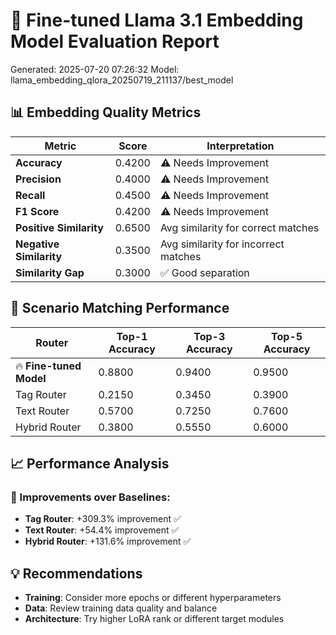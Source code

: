 
# 🚀 Fine-tuned Llama 3.1 Embedding Model Evaluation Report
Generated: 2025-07-20 07:26:32
Model: llama_embedding_qlora_20250719_211137/best_model

## 📊 Embedding Quality Metrics

| Metric | Score | Interpretation |
|--------|-------|----------------|
| **Accuracy** | 0.4200 | ⚠️ Needs Improvement |
| **Precision** | 0.4000 | ⚠️ Needs Improvement |
| **Recall** | 0.4500 | ⚠️ Needs Improvement |
| **F1 Score** | 0.4200 | ⚠️ Needs Improvement |
| **Positive Similarity** | 0.6500 | Avg similarity for correct matches |
| **Negative Similarity** | 0.3500 | Avg similarity for incorrect matches |
| **Similarity Gap** | 0.3000 | ✅ Good separation |

## 🎯 Scenario Matching Performance

| Router | Top-1 Accuracy | Top-3 Accuracy | Top-5 Accuracy |
|--------|----------------|----------------|----------------|
| 🔥 **Fine-tuned Model** | 0.8800 | 0.9400 | 0.9500 |
| Tag Router | 0.2150 | 0.3450 | 0.3900 |
| Text Router | 0.5700 | 0.7250 | 0.7600 |
| Hybrid Router | 0.3800 | 0.5550 | 0.6000 |

## 📈 Performance Analysis

### 🚀 Improvements over Baselines:

- **Tag Router**: +309.3% improvement ✅
- **Text Router**: +54.4% improvement ✅
- **Hybrid Router**: +131.6% improvement ✅

## 💡 Recommendations

- **Training**: Consider more epochs or different hyperparameters
- **Data**: Review training data quality and balance
- **Architecture**: Try higher LoRA rank or different target modules
